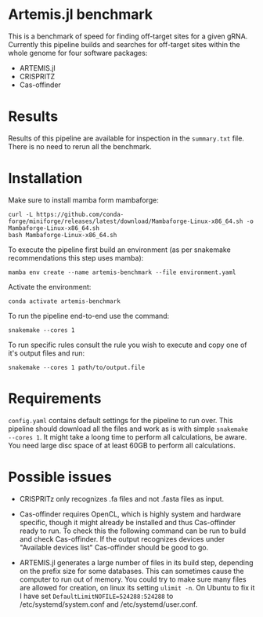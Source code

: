 # Artemis.jl benchmark

This is a benchmark of speed for finding off-target sites for a given gRNA.
Currently this pipeline builds and searches for off-target sites within the whole genome for four software packages: 

* ARTEMIS.jl
* CRISPRITZ
* Cas-offinder

# Results

Results of this pipeline are available for inspection in the `summary.txt` file. There is no need to rerun all the benchmark.

# Installation 

Make sure to install mamba form mambaforge:

```
curl -L https://github.com/conda-forge/miniforge/releases/latest/download/Mambaforge-Linux-x86_64.sh -o Mambaforge-Linux-x86_64.sh
bash Mambaforge-Linux-x86_64.sh
```

To execute the pipeline first build an environment (as per snakemake recommendations this step uses mamba):

`mamba env create --name artemis-benchmark --file environment.yaml`

Activate the environment:

`conda activate artemis-benchmark`

To run the pipeline end-to-end use the command:

`snakemake --cores 1`

To run specific rules consult the rule you wish to execute and copy one of it's output files and run:

`snakemake --cores 1 path/to/output.file`

# Requirements

`config.yaml` contains default settings for the pipeline to run over. This pipeline should download all the files and work as is with simple `snakemake --cores 1`. It might take a loong time to perform all calculations, be aware. You need large disc space 
of at least 60GB to perform all calculations.

# Possible issues

* CRISPRITz only recognizes .fa files and not .fasta files as input.

* Cas-offinder requires OpenCL, which is highly system and hardware specific, though it might already be installed and thus Cas-offinder ready to run. To check this the following command can be run to build and check Cas-offinder. If the output recognizes devices under "Available devices list" Cas-offinder should be good to go. 

* ARTEMIS.jl generates a large number of files in its build step, depending on the prefix size for some databases. This can sometimes cause the computer to run out of memory. You could try to make sure many files are allowed for creation, on linux its setting `ulimit -n`.
On Ubuntu to fix it I have set `DefaultLimitNOFILE=524288:524288` to /etc/systemd/system.conf and /etc/systemd/user.conf.

